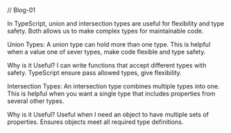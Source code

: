 // Blog-01


In TypeScript, union and intersection types are useful for flexibility and type safety. Both allows us to make complex types for maintainable code.

Union Types:
A union type can hold more than one type. This is helpful when a value one of sever types, make code flexible and type safety.

Why is it  Useful?
I can write functions that accept different types with safety.
TypeScript ensure pass allowed types, give flexibility.


Intersection Types:
An intersection type combines multiple types into one. This is helpful when you want a single type that includes properties from several other types.

Why is it  Useful?
Useful when I need an object to have multiple sets of properties.
Ensures objects meet all required type definitions.


